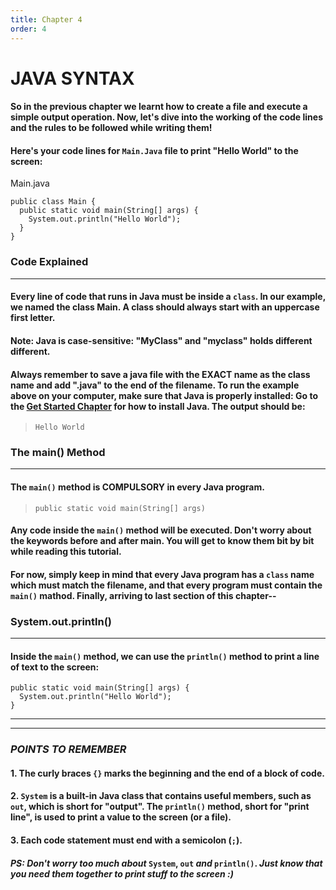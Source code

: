 ```yaml
---
title: Chapter 4
order: 4
---
```



# JAVA SYNTAX

#### So in the previous chapter we learnt how to create a file and execute  a simple output operation. Now, let's dive into the working of the code lines and the **rules** to be followed while writing them!
#### Here's your code lines for `Main.Java`  file to print "Hello World" to the screen:

Main.java
```
public class Main {
  public static void main(String[] args) {
    System.out.println("Hello World");
  }
}
```
### **Code Explained**
---

#### Every line of code that runs in Java must be inside a `class`. In our example, we named the class **Main**. A class should always start with an uppercase first letter.

#### **Note**: Java is case-sensitive: "MyClass" and "myclass" holds different different.

#### Always remember to save a java file with the **EXACT** name as the class name and add ".java" to the end of the filename. To run the example above on your computer, make sure that Java is properly installed: Go to the [Get Started Chapter](https://www.w3schools.com/java/java_getstarted.asp) for how to install Java. The output should be:

>`Hello World`

### **The main() Method**
---

#### The `main()` method is **COMPULSORY** in every Java program.

>`public static void main(String[] args)`

#### Any code inside the `main()` method will be executed. Don't worry about the keywords before and after main. You will get to know them bit by bit while reading this tutorial.

#### For now, simply keep in mind that every Java program has a `class` name which must match the filename, and that every program must contain the `main()` mathod. Finally, arriving to last section of this chapter--

### **System.out.println()**
---

#### Inside the `main()` method, we can use the `println()` method to print a line of text to the screen:
```
public static void main(String[] args) {
  System.out.println("Hello World");
}
```
---
---
### ***POINTS TO REMEMBER***
#### 1. The curly braces `{}` marks the beginning and the end of a block of code.

#### 2. `System` is a built-in Java class that contains useful members, such as `out`, which is short for "output". The `println()` method, short for "print line", is used to print a value to the screen (or a file).

#### 3. Each code statement must end with a semicolon (`;`).

#### _**PS**: Don't worry too much about_ `System`, `out` _and_ `println()`.  _Just know that you need them together to print stuff to the screen :)_